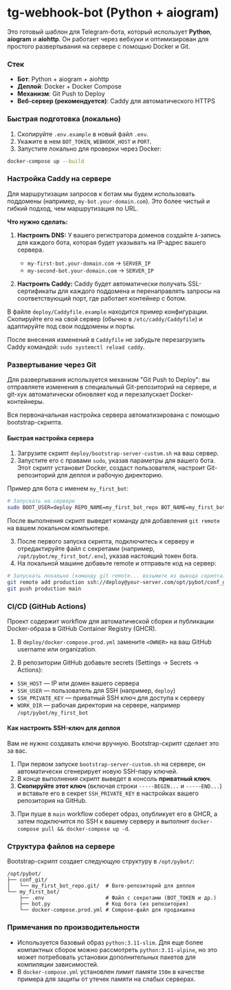 # tg-webhook-bot (Python + aiogram)

Это готовый шаблон для Telegram-бота, который использует **Python**, **aiogram** и **aiohttp**. Он работает через вебхуки и оптимизирован для простого развертывания на сервере с помощью Docker и Git.

### Стек
- **Бот**: Python + aiogram + aiohttp
- **Деплой**: Docker + Docker Compose
- **Механизм**: Git Push to Deploy
- **Веб-сервер (рекомендуется)**: Caddy для автоматического HTTPS

### Быстрая подготовка (локально)
1.  Скопируйте `.env.example` в новый файл `.env`.
2.  Укажите в нем `BOT_TOKEN`, `WEBHOOK_HOST` и `PORT`.
3.  Запустите локально для проверки через Docker:

```bash
docker-compose up --build
```

### Настройка Caddy на сервере

Для маршрутизации запросов к ботам мы будем использовать поддомены (например, `my-bot.your-domain.com`). Это более чистый и гибкий подход, чем маршрутизация по URL.

**Что нужно сделать:**
1.  **Настроить DNS:** У вашего регистратора доменов создайте `A`-запись для каждого бота, которая будет указывать на IP-адрес вашего сервера.
    - `my-first-bot.your-domain.com` -> `SERVER_IP`
    - `my-second-bot.your-domain.com` -> `SERVER_IP`

2.  **Настроить Caddy:** Caddy будет автоматически получать SSL-сертификаты для каждого поддомена и перенаправлять запросы на соответствующий порт, где работает контейнер с ботом.

В файле `deploy/Caddyfile.example` находится пример конфигурации. Скопируйте его на свой сервер (обычно в `/etc/caddy/Caddyfile`) и адаптируйте под свои поддомены и порты.

После внесения изменений в `Caddyfile` не забудьте перезагрузить Caddy командой: `sudo systemctl reload caddy`.

### Развертывание через Git

Для развертывания используется механизм "Git Push to Deploy": вы отправляете изменения в специальный Git-репозиторий на сервере, и git-хук автоматически обновляет код и перезапускает Docker-контейнеры.

Вся первоначальная настройка сервера автоматизирована с помощью bootstrap-скрипта.

#### Быстрая настройка сервера
1.  Загрузите скрипт `deploy/bootstrap-server-custom.sh` на ваш сервер.
2.  Запустите его с правами `sudo`, указав параметры для вашего бота. Этот скрипт установит Docker, создаст пользователя, настроит Git-репозиторий для деплоя и рабочую директорию.

Пример для бота с именем `my_first_bot`:
```bash
# Запускать на сервере
sudo BOOT_USER=deploy REPO_NAME=my_first_bot_repo BOT_NAME=my_first_bot ./bootstrap-server-custom.sh
```
После выполнения скрипт выведет команду для добавления `git remote` на вашем локальном компьютере.

3.  После первого запуска скрипта, подключитесь к серверу и отредактируйте файл с секретами (например, `/opt/pybot/my_first_bot/.env`), указав настоящий токен бота.
4.  На локальной машине добавьте remote и отправьте код на сервер:
```bash
# Запускать локально (команду git remote... возьмите из вывода скрипта)
git remote add production ssh://deploy@your-server.com/opt/pybot/conf_git/my_first_bot_repo.git
git push production main
```

### CI/CD (GitHub Actions)

Проект содержит workflow для автоматической сборки и публикации Docker-образа в GitHub Container Registry (GHCR).

1) В `deploy/docker-compose.prod.yml` замените `<OWNER>` на ваш GitHub username или organization.

2) В репозитории GitHub добавьте secrets (Settings → Secrets → Actions):
- `SSH_HOST` — IP или домен вашего сервера
- `SSH_USER` — пользователь для SSH (например, `deploy`)
- `SSH_PRIVATE_KEY` — приватный SSH ключ для доступа к серверу
- `WORK_DIR` — рабочая директория на сервере, например `/opt/pybot/my_first_bot`

#### Как настроить SSH-ключ для деплоя

Вам не нужно создавать ключи вручную. Bootstrap-скрипт сделает это за вас.

1.  При первом запуске `bootstrap-server-custom.sh` на сервере, он автоматически сгенерирует новую SSH-пару ключей.
2.  В конце выполнения скрипт выведет в консоль **приватный ключ**.
3.  **Скопируйте этот ключ** (включая строки `-----BEGIN...` и `-----END...`) и вставьте его в секрет `SSH_PRIVATE_KEY` в настройках вашего репозитория на GitHub.

3) При пуше в `main` workflow соберет образ, опубликует его в GHCR, а затем подключится по SSH к вашему серверу и выполнит `docker-compose pull && docker-compose up -d`.

### Структура файлов на сервере

Bootstrap-скрипт создает следующую структуру в `/opt/pybot/`:

```
/opt/pybot/
├── conf_git/
│   └── my_first_bot_repo.git/  # Bare-репозиторий для деплоя
└── my_first_bot/
    ├── .env                    # Файл с секретами (BOT_TOKEN и др.)
    ├── bot.py                  # Код бота (из репозитория)
    └── docker-compose.prod.yml # Compose-файл для продакшена
```

### Примечания по производительности
- Используется базовый образ `python:3.11-slim`. Для еще более компактных сборок можно рассмотреть `python:3.11-alpine`, но это может потребовать установки дополнительных пакетов для компиляции зависимостей.
- В `docker-compose.yml` установлен лимит памяти `150m` в качестве примера для защиты от утечек памяти на слабых серверах.
